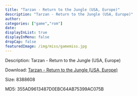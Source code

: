 ```yaml
---
title: "Tarzan - Return to the Jungle (USA, Europe)"
description: "Tarzan - Return to the Jungle (USA, Europe)"
author: 
categories: ["game","rom"]
date: 
displayInList: true
displayInMenu: false
dropCap: false
featuredImage: /img/miss/gamemiss.jpg
---
```


Description: Tarzan - Return to the Jungle (USA, Europe)

Download: <a style="text-decoration:underline;" href="https://mega.nz/#!qGwCwAQZ!RDcR1YI1cp-dScsa20W0tPfQg5gNVYcAO5ZJLSIkOyQ" target = "_blank" rel = "nofollow" > Tarzan - Return to the Jungle (USA, Europe)</a>

Size: 8388608

MD5: 355AD9613487D0EBC64AB75399AC075B

